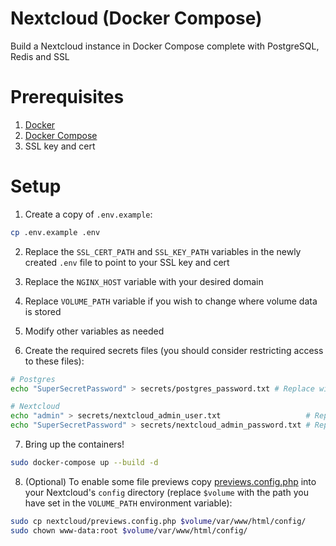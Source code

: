 # Nextcloud (Docker Compose)
Build a Nextcloud instance in Docker Compose complete with PostgreSQL, Redis and SSL

# Prerequisites

1. [Docker](https://docs.docker.com/engine/install/)
2. [Docker Compose](https://docs.docker.com/compose/install/)
3. SSL key and cert

# Setup

1. Create a copy of `.env.example`:

```bash
cp .env.example .env
```

2. Replace the `SSL_CERT_PATH` and `SSL_KEY_PATH` variables in the newly created `.env` file to point to your SSL key and cert

3. Replace the `NGINX_HOST` variable with your desired domain

4. Replace `VOLUME_PATH` variable if you wish to change where volume data is stored

5. Modify other variables as needed

6. Create the required secrets files (you should consider restricting access to these files):

```bash
# Postgres
echo "SuperSecretPassword" > secrets/postgres_password.txt # Replace with your own super secret password

# Nextcloud
echo "admin" > secrets/nextcloud_admin_user.txt                   # Replace with desired admin username
echo "SuperSecretPassword" > secrets/nextcloud_admin_password.txt # Replace with super secret password for admin Nextcloud user
```

7. Bring up the containers!

```bash
sudo docker-compose up --build -d
```

8. (Optional) To enable some file previews copy [previews.config.php](nextcloud/previews.config.php) into your Nextcloud's `config` directory (replace `$volume` with the path you have set in the `VOLUME_PATH` environment variable):

```bash
sudo cp nextcloud/previews.config.php $volume/var/www/html/config/
sudo chown www-data:root $volume/var/www/html/config/
```
